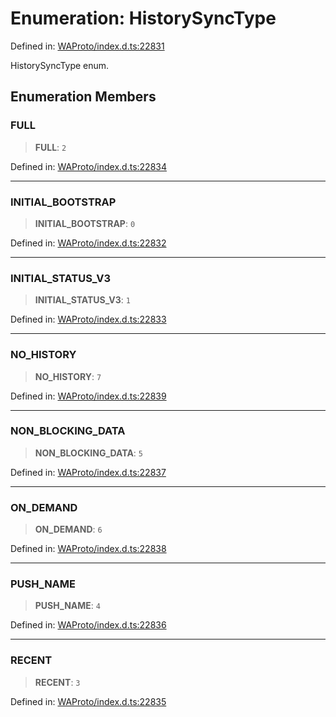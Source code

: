 # Enumeration: HistorySyncType

Defined in: [WAProto/index.d.ts:22831](https://github.com/Fokusdotid/Baileys/blob/a954da2ee3c892812cf9528a5a214092693c872f/WAProto/index.d.ts#L22831)

HistorySyncType enum.

## Enumeration Members

### FULL

> **FULL**: `2`

Defined in: [WAProto/index.d.ts:22834](https://github.com/Fokusdotid/Baileys/blob/a954da2ee3c892812cf9528a5a214092693c872f/WAProto/index.d.ts#L22834)

***

### INITIAL\_BOOTSTRAP

> **INITIAL\_BOOTSTRAP**: `0`

Defined in: [WAProto/index.d.ts:22832](https://github.com/Fokusdotid/Baileys/blob/a954da2ee3c892812cf9528a5a214092693c872f/WAProto/index.d.ts#L22832)

***

### INITIAL\_STATUS\_V3

> **INITIAL\_STATUS\_V3**: `1`

Defined in: [WAProto/index.d.ts:22833](https://github.com/Fokusdotid/Baileys/blob/a954da2ee3c892812cf9528a5a214092693c872f/WAProto/index.d.ts#L22833)

***

### NO\_HISTORY

> **NO\_HISTORY**: `7`

Defined in: [WAProto/index.d.ts:22839](https://github.com/Fokusdotid/Baileys/blob/a954da2ee3c892812cf9528a5a214092693c872f/WAProto/index.d.ts#L22839)

***

### NON\_BLOCKING\_DATA

> **NON\_BLOCKING\_DATA**: `5`

Defined in: [WAProto/index.d.ts:22837](https://github.com/Fokusdotid/Baileys/blob/a954da2ee3c892812cf9528a5a214092693c872f/WAProto/index.d.ts#L22837)

***

### ON\_DEMAND

> **ON\_DEMAND**: `6`

Defined in: [WAProto/index.d.ts:22838](https://github.com/Fokusdotid/Baileys/blob/a954da2ee3c892812cf9528a5a214092693c872f/WAProto/index.d.ts#L22838)

***

### PUSH\_NAME

> **PUSH\_NAME**: `4`

Defined in: [WAProto/index.d.ts:22836](https://github.com/Fokusdotid/Baileys/blob/a954da2ee3c892812cf9528a5a214092693c872f/WAProto/index.d.ts#L22836)

***

### RECENT

> **RECENT**: `3`

Defined in: [WAProto/index.d.ts:22835](https://github.com/Fokusdotid/Baileys/blob/a954da2ee3c892812cf9528a5a214092693c872f/WAProto/index.d.ts#L22835)
